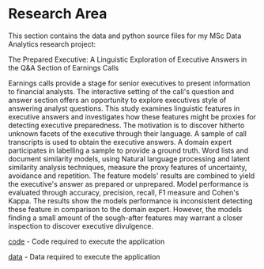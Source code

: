 # Research Area

This section contains the data and python source files for my MSc Data Analytics research project:

The Prepared Executive: A Linguistic Exploration of Executive Answers in the Q&A Section of  Earnings Calls 

Earnings calls provide a stage for senior executives to present information to financial analysts. The interactive setting of the call's  question and answer section offers an opportunity to explore executives style of answering analyst questions. This study examines linguistic features in executive answers and investigates how these features might be proxies for detecting executive preparedness. The motivation is to discover hitherto unknown facets of the executive through their language. A sample of call transcripts is used to obtain the executive answers. A domain expert participates in labelling a sample to provide a ground truth. Word lists and document similarity models, using Natural language processing and latent similarity analysis techniques, measure the proxy features of uncertainty, avoidance and repetition. The feature models' results are combined to yield the executive's answer as prepared or unprepared. Model performance is evaluated through accuracy, precision, recall, F1 measure and Cohen's Kappa. The results show the models performance is inconsistent detecting these feature in comparison to the domain expert. However, the models finding a small amount of the sough-after features may warrant a closer inspection to discover executive divulgence.

[code](https://github.com/datamin3r/QandA/blob/master/research-project/data/README.md#data-area) - Code required to execute the application   

[data](./research-project/data#data-area) - Data required to execute the application 

